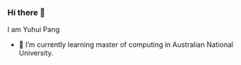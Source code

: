 ### Hi there 👋

I am Yuhui Pang

- 🌱 I’m currently learning master of computing in Australian National University.

<!--
**pyh1998/pyh1998** is a ✨ _special_ ✨ repository because its `README.md` (this file) appears on your GitHub profile.

Here are some ideas to get you started:

- 🔭 I’m currently working on ...
- 🌱 I’m currently learning ...
- 👯 I’m looking to collaborate on ...
- 🤔 I’m looking for help with ...
- 💬 Ask me about ...
- 📫 How to reach me: ...
- 😄 Pronouns: ...
- ⚡ Fun fact: ...
-->


<!--![Github stats]( https://github-readme-stats.vercel.app/api?username=pyh1998&theme=highcontrast&show_icons=true&count_private=true )

![Top Languages Card](https://github-readme-stats.vercel.app/api/top-langs/?username=shinokada)-->



